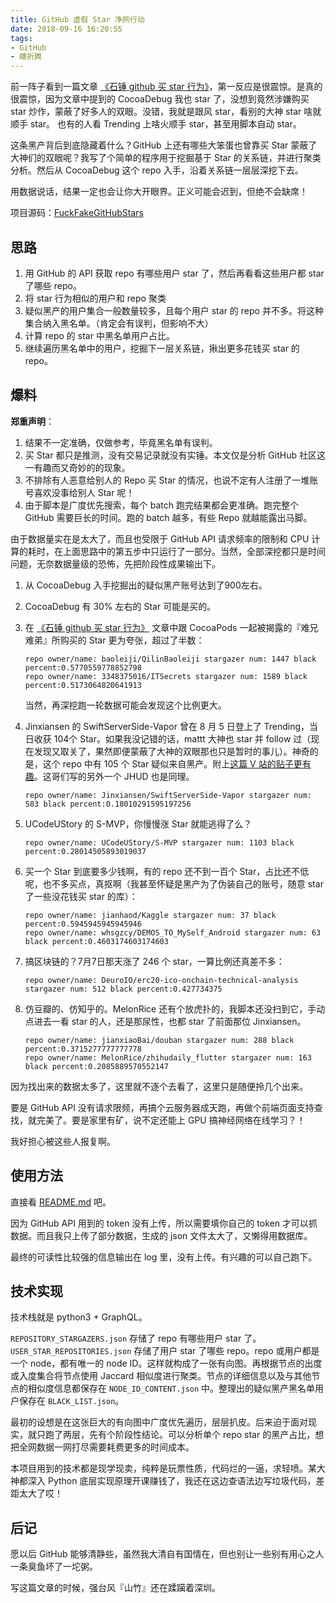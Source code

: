 ```yaml
---
title: GitHub 虚假 Star 净网行动
date: 2018-09-16 16:20:55
tags:
- GitHub
- 瞎折腾
---
```


前一阵子看到一篇文章 [《石锤 github 买 star 行为》](https://juejin.im/post/5b8c9310f265da4361530560)，第一反应是很震惊。是真的很震惊，因为文章中提到的 CocoaDebug 我也 star 了，没想到竟然涉嫌购买 star 炒作，蒙蔽了好多人的双眼。没错，我就是跟风 star，看别的大神 star 啥就顺手 star。 也有的人看 Trending 上啥火顺手 star，甚至用脚本自动 star。

这条黑产背后到底隐藏着什么？GitHub 上还有哪些大笨蛋也曾靠买 Star 蒙蔽了大神们的双眼呢？我写了个简单的程序用于挖掘基于 Star 的关系链，并进行聚类分析。然后从 CocoaDebug 这个 repo 入手，沿着关系链一层层深挖下去。

用数据说话，结果一定也会让你大开眼界。正义可能会迟到，但绝不会缺席！

项目源码：[FuckFakeGitHubStars](https://github.com/yulingtianxia/FuckFakeGitHubStars)

## 思路

1. 用 GitHub 的 API 获取 repo 有哪些用户 star 了，然后再看看这些用户都 star 了哪些 repo。
2. 将 star 行为相似的用户和 repo 聚类
3. 疑似黑产的用户集合一般数量较多，且每个用户 star 的 repo 并不多。将这种集合纳入黑名单。（肯定会有误判，但影响不大）
4. 计算 repo 的 star 中黑名单用户占比。
5. 继续遍历黑名单中的用户，挖掘下一层关系链，揪出更多花钱买 star 的 repo。

## 爆料

**郑重声明**：

1. 结果不一定准确，仅做参考，毕竟黑名单有误判。
2. 买 Star 都只是推测，没有交易记录就没有实锤。本文仅是分析 GitHub 社区这一有趣而又奇妙的的现象。
3. 不排除有人恶意给别人的 Repo 买 Star 的情况，也说不定有人注册了一堆账号喜欢没事给别人 Star 呢！
4. 由于脚本是广度优先搜索，每个 batch 跑完结果都会更准确。跑完整个 GitHub 需要巨长的时间。跑的 batch 越多，有些 Repo 就越能露出马脚。

由于数据量实在是太大了，而且也受限于 GitHub API 请求频率的限制和 CPU 计算的耗时，在上面思路中的第五步中只运行了一部分。当然，全部深挖都只是时间问题，无奈数据量级的恐怖，先把阶段性成果输出下。

1. 从 CocoaDebug 入手挖掘出的疑似黑产账号达到了900左右。
2. CocoaDebug 有 30% 左右的 Star 可能是买的。
3. 在 [《石锤 github 买 star 行为》](https://juejin.im/post/5b8c9310f265da4361530560) 文章中跟 CocoaPods 一起被揭露的『难兄难弟』所购买的 Star 更为夸张，超过了半数：

    ```
    repo owner/name: baoleiji/QilinBaoleiji stargazer num: 1447 black percent:0.5770559778852798
    repo owner/name: 3348375016/ITSecrets stargazer num: 1589 black percent:0.5173064820641913
    ```
    当然，再深挖跑一轮数据可能会发现这个比例更大。
4. Jinxiansen 的 SwiftServerSide-Vapor 曾在 8 月 5 日登上了 Trending，当日收获 104个 Star。如果我没记错的话，mattt 大神也 star 并 follow 过（现在发现又取关了，果然即便蒙蔽了大神的双眼那也只是暂时的事儿）。神奇的是，这个 repo 中有 105 个 Star 疑似来自黑产。附上[这篇 V 站的贴子更有趣](https://www.v2ex.com/t/471479)。这哥们写的另外一个 JHUD 也是同理。

    ```
    repo owner/name: Jinxiansen/SwiftServerSide-Vapor stargazer num: 583 black percent:0.18010291595197256
    ```
5. UCodeUStory 的 S-MVP，你慢慢涨 Star 就能逃得了么？

    ```
    repo owner/name: UCodeUStory/S-MVP stargazer num: 1103 black percent:0.28014505893019037
    ```
6. 买一个 Star 到底要多少钱啊，有的 repo 还不到一百个 Star，占比还不低呢，也不多买点，真抠啊（我甚至怀疑是黑产为了伪装自己的账号，随意 star 了一些没花钱买 star 的库）：

    ```
    repo owner/name: jianhaod/Kaggle stargazer num: 37 black percent:0.5945945945945946
    repo owner/name: whsgzcy/DEMOS_TO_MySelf_Android stargazer num: 63 black percent:0.4603174603174603
    ```
    
7. 搞区块链的？7月7日那天涨了 246 个 star，一算比例还真差不多：

    ```
    repo owner/name: DeuroIO/erc20-ico-onchain-technical-analysis stargazer num: 512 black percent:0.427734375
    ```
    
8. 仿豆瓣的、仿知乎的。MelonRice 还有个放虎扑的，我脚本还没扫到它，手动点进去一看 star 的人，还是那尿性，也都 star 了前面那位 Jinxiansen。

    ```
    repo owner/name: jianxiaoBai/douban stargazer num: 288 black percent:0.3715277777777778
    repo owner/name: MelonRice/zhihudaily_flutter stargazer num: 163 black percent:0.2085889570552147
    ```

因为找出来的数据太多了，这里就不逐个去看了，这里只是随便拎几个出来。

要是 GitHub API 没有请求限频，再搞个云服务器成天跑，再做个前端页面支持查找，就完美了。要是家里有矿，说不定还能上 GPU 搞神经网络在线学习？！

我好担心被这些人报复啊。

## 使用方法

直接看 [README.md](https://github.com/yulingtianxia/FuckFakeGitHubStars/blob/master/README.md) 吧。

因为 GitHub API 用到的 token 没有上传，所以需要填你自己的 token 才可以抓数据。而且我只上传了部分数据，生成的 json 文件太大了，又懒得用数据库。

最终的可读性比较强的信息输出在 log 里，没有上传。有兴趣的可以自己跑下。

## 技术实现

技术栈就是 python3 + GraphQL。

`REPOSITORY_STARGAZERS.json` 存储了 repo 有哪些用户 star 了。`USER_STAR_REPOSITORIES.json` 存储了用户 star 了哪些 repo。repo 或用户都是一个 node，都有唯一的 node ID。这样就构成了一张有向图。再根据节点的出度或入度集合将节点使用 Jaccard 相似度进行聚类。节点的详细信息以及与其他节点的相似度信息都保存在 `NODE_ID_CONTENT.json` 中。整理出的疑似黑产黑名单用户保存在 `BLACK_LIST.json`。

最初的设想是在这张巨大的有向图中广度优先遍历，层层扒皮。后来迫于面对现实，就只跑了两层，先有个阶段性结论。可以分析单个 repo star 的黑产占比，想把全网数据一网打尽需要耗费更多的时间成本。

本项目用到的技术都是现学现卖，纯粹是玩票性质，代码烂的一逼，求轻喷。某大神都深入 Python 底层实现原理开课赚钱了，我还在这边查语法边写垃圾代码，差距太大了哎！

## 后记

愿以后 GitHub 能够清静些，虽然我大清自有国情在，但也别让一些别有用心之人一条臭鱼坏了一坨粥。

写这篇文章的时候，强台风『山竹』还在蹂躏着深圳。

